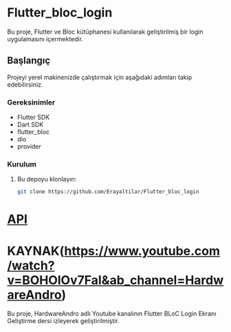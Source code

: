 # Flutter_bloc_login

Bu proje, Flutter ve Bloc kütüphanesi kullanılarak geliştirilmiş bir login uygulamasını içermektedir.

## Başlangıç

Projeyi yerel makinenizde çalıştırmak için aşağıdaki adımları takip edebilirsiniz.

### Gereksinimler

- Flutter SDK
- Dart SDK
- flutter_bloc
- dio
- provider

### Kurulum

1. Bu depoyu klonlayın:

   ```bash
   git clone https://github.com/Erayaltilar/Flutter_bloc_login


# [API](https://reqres.in/)

# KAYNAK(https://www.youtube.com/watch?v=BOHOlOv7FaI&ab_channel=HardwareAndro)


Bu proje, HardwareAndro adlı Youtube kanalının Flutter BLoC Login Ekranı Geliştirme dersi izleyerek geliştirilmiştir.
